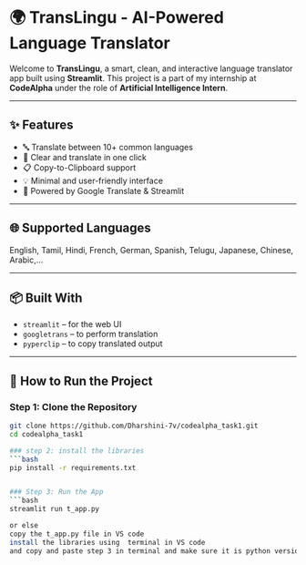 # 🌍 TransLingu - AI-Powered Language Translator

Welcome to **TransLingu**, a smart, clean, and interactive language translator app built using **Streamlit**. This project is a part of my internship at **CodeAlpha** under the role of **Artificial Intelligence Intern**.

---

## ✨ Features

- 🔤 Translate between 10+ common languages
- 🔁 Clear and translate in one click
- 📋 Copy-to-Clipboard support
- 💡 Minimal and user-friendly interface
- 🚀 Powered by Google Translate & Streamlit

---

## 🌐 Supported Languages

English, Tamil, Hindi, French, German, Spanish, Telugu, Japanese, Chinese, Arabic,...

---

## 📦 Built With

- `streamlit` – for the web UI
- `googletrans` – to perform translation
- `pyperclip` – to copy translated output


---

## 📂 How to Run the Project

 ### Step 1: Clone the Repository
```bash
git clone https://github.com/Dharshini-7v/codealpha_task1.git
cd codealpha_task1

### step 2: install the libraries
```bash
pip install -r requirements.txt


### Step 3: Run the App
```bash
streamlit run t_app.py

or else
copy the t_app.py file in VS code
install the libraries using  terminal in VS code
and copy and paste step 3 in terminal and make sure it is python version 3.11

